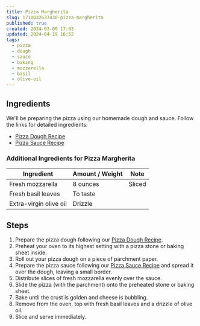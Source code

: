```yaml
---
title: Pizza Margherita
slug: 1710032637430-pizza-margherita
published: true
created: 2024-03-09 17:03
updated: 2024-04-19 16:52
tags:
  - pizza
  - dough
  - sauce
  - baking
  - mozzarella
  - basil
  - olive-oil
---
```


## Ingredients

We'll be preparing the pizza using our homemade dough and sauce. Follow the links for detailed ingredients:

- [Pizza Dough Recipe](./1710031406664-pizza-dough)
- [Pizza Sauce Recipe](./1710031949965-pizza-sauce)

### Additional Ingredients for Pizza Margherita

| Ingredient             | Amount / Weight | Note   |
| ---------------------- | --------------- | ------ |
| Fresh mozzarella       | 8 ounces        | Sliced |
| Fresh basil leaves     | To taste        |        |
| Extra-virgin olive oil | Drizzle         |        |

## Steps

1. Prepare the pizza dough following our [Pizza Dough Recipe](./1710031406664-pizza-dough).
2. Preheat your oven to its highest setting with a pizza stone or baking sheet inside.
3. Roll out your pizza dough on a piece of parchment paper.
4. Prepare the pizza sauce following our [Pizza Sauce Recipe](./1710031949965-pizza-sauce) and spread it over the dough, leaving a small border.
5. Distribute slices of fresh mozzarella evenly over the sauce.
6. Slide the pizza (with the parchment) onto the preheated stone or baking sheet.
7. Bake until the crust is golden and cheese is bubbling.
8. Remove from the oven, top with fresh basil leaves and a drizzle of olive oil.
9. Slice and serve immediately.
